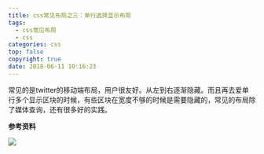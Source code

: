 ```yaml
---
title: css常见布局之三：单行选择显示布局
tags:
  - css常见布局
  - css
categories: css
top: false
copyright: true
date: 2018-06-11 10:16:23
---
```

常见的是twitter的移动端布局，用户很友好。从左到右逐渐隐藏。而且再去爱单行多个显示区块的时候，有些区块在宽度不够的时候是需要隐藏的，常见的布局除了媒体查询，还有很多好的实践。
<!--more-->

**参考资料**
[]()

![](http://oankigr4l.bkt.clouddn.com/wexin.png)